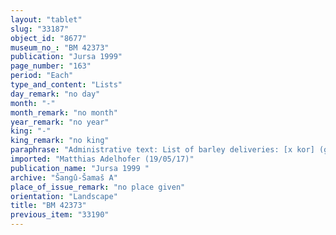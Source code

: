 ```yaml
---
layout: "tablet"
slug: "33187"
object_id: "8677"
museum_no_: "BM 42373"
publication: "Jursa 1999"
page_number: "163"
period: "Each"
type_and_content: "Lists"
day_remark: "no day"
month: "-"
month_remark: "no month"
year_remark: "no year"
king: "-"
king_remark: "no king"
paraphrase: "Administrative text: List of barley deliveries: [x kor] (given by) <strong>A</strong>, received from <strong>B</strong>; [x];2.4 kor (96 l) from <strong>C</strong>, [x];3.5 (138 l) from the house of <strong>D</strong>, 2;0 (360 l) kor from the house of <strong>E</strong>, 1;0 kor (180 l) of the house of <strong>B</strong>, <strong>E</strong>, 1;0 kor (180 l) from the steppe (given) by <strong>A</strong>; in exchange for dates. Rest broken off.<br /> &nbsp;<br /> <strong>A&nbsp;</strong>= Hahhūru; <strong>B</strong>&nbsp;= Bēl-rēmanni; <strong>C</strong>&nbsp;= L&acirc;b&acirc;&scaron;i; <strong>D</strong>&nbsp;= Aplāya/Mu&scaron;ēzib-Marduk; <strong>E</strong>&nbsp;= Ha&scaron;dāya/Hahhūru//Mandidi<br /> &nbsp;"
imported: "Matthias Adelhofer (19/05/17)"
publication_name: "Jursa 1999 "
archive: "Šangû-Šamaš A"
place_of_issue_remark: "no place given"
orientation: "Landscape"
title: "BM 42373"
previous_item: "33190"
---
```

